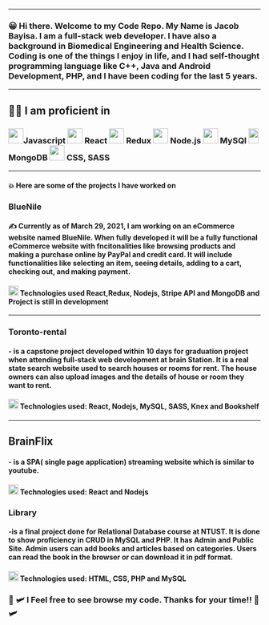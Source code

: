 
__________________
###  :grinning: Hi there. Welcome to my Code Repo. My Name is Jacob Bayisa. I am a full-stack web developer. I have also a background in Biomedical Engineering and Health Science. Coding is one of the things I enjoy in life, and I had self-thought programming language like  C++, Java and Android Development, PHP, and I have been coding for the last 5 years. 

___
##  :muscle::smirk: I am proficient in  


### <image src ="https://user-images.githubusercontent.com/28535677/120090182-772a7800-c0ce-11eb-9824-a946eec1cb8a.png" width="30px"/>Javascript <image src ="https://user-images.githubusercontent.com/28535677/120089504-ff0d8380-c0c8-11eb-9d40-f37425b770ca.png" width="30px"/>  React <image src ="https://user-images.githubusercontent.com/28535677/120089785-780dda80-c0cb-11eb-9559-2824d9db98b2.png"  width ="30px"/> Redux  <image src ="https://user-images.githubusercontent.com/28535677/120090090-dc319e00-c0cd-11eb-8123-98d0da6f1717.jpg"  width ="30px"/> Node.js <image src = "https://user-images.githubusercontent.com/28535677/120090269-236c5e80-c0cf-11eb-9c2f-8c1ccea82c5a.png" width ="30px" /> MySQl <image src = "https://user-images.githubusercontent.com/28535677/120089792-7f34e880-c0cb-11eb-9dfc-5ab853a6af3e.png" width = "20px" height="30px"  /> MongoDB <image src ="https://user-images.githubusercontent.com/28535677/120090002-2bc39a00-c0cd-11eb-98a3-52a8de68e334.png" width ="30px" />  CSS, SASS
-----------------------------------------------------------------------------------------------------------------------------------------------------------------------------------
#### :collision: Here are some of the projects I have worked on
### BlueNile
#### :writing_hand: Currently as of March 29, 2021, I am working on an eCommerce website named BlueNile. When fully developed it will be a fully functional eCommerce website with fncitonalities like browsing products and making a purchase online by  PayPal and credit card. It will include functionalities like selecting an item, seeing details, adding to a cart, checking out, and making payment.
#### <image src ="https://user-images.githubusercontent.com/28535677/120091286-a09bd180-c0d7-11eb-82aa-8a3b4ba55316.png" width="20px"/> Technologies used React,Redux, Nodejs, Stripe API and MongoDB and Project is still in development 
-----------------------------------------------------------------------------------------------------------------------------------------------------------------------------------

###  Toronto-rental
#### - is a capstone project developed within 10 days for graduation project when attending full-stack web development at brain Station. It is a real state search website used to search houses or rooms for rent. The house owners can also upload images and the details of house or room they want to rent.
####  <image src ="https://user-images.githubusercontent.com/28535677/120091286-a09bd180-c0d7-11eb-82aa-8a3b4ba55316.png" width="20px"/> Technologies used: React, Nodejs, MySQL, SASS, Knex and Bookshelf
-----------------------------------------------------------------------------------------------------------------------------------------------------------------------------------
## BrainFlix 
#### - is a SPA( single page application) streaming website which is similar to  youtube. 
#### <image src ="https://user-images.githubusercontent.com/28535677/120091286-a09bd180-c0d7-11eb-82aa-8a3b4ba55316.png" width="20px"/>  Technologies used: React and Nodejs

### Library
#### -is a final project done for Relational Database course at NTUST. It is done to show proficiency in CRUD in MySQL and PHP. It has Admin and Public Site. Admin users can add books and articles based on categories. Users can read the book in the browser or can download it in pdf format.
####  <image src ="https://user-images.githubusercontent.com/28535677/120091286-a09bd180-c0d7-11eb-82aa-8a3b4ba55316.png" width="20px"/> Technologies used: HTML, CSS, PHP and MySQL


### :leafy_green: :small_airplane: l Feel free to see browse my code. Thanks for your time!! :leafy_green: :small_airplane:

<!--
**Jacobbayisa/Jacobbayisa** is a ✨ _special_ ✨ repository because its `README.md` (this file) appears on your GitHub profile.
